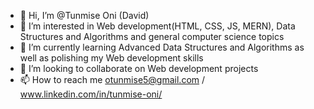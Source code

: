 - 👋 Hi, I’m @Tunmise Oni (David)
- 👀 I’m interested in Web development(HTML, CSS, JS, MERN), Data Structures and Algorithms and general computer science topics
- 🌱 I’m currently learning Advanced Data Structures and Algorithms as well as polishing my Web development skills
- 💞️ I’m looking to collaborate on Web development projects
- 📫 How to reach me otunmise5@gmail.com / www.linkedin.com/in/tunmise-oni/

<!---
Tunmiseoni/Tunmiseoni is a ✨ special ✨ repository because its `README.md` (this file) appears on your GitHub profile.
You can click the Preview link to take a look at your changes.
--->
